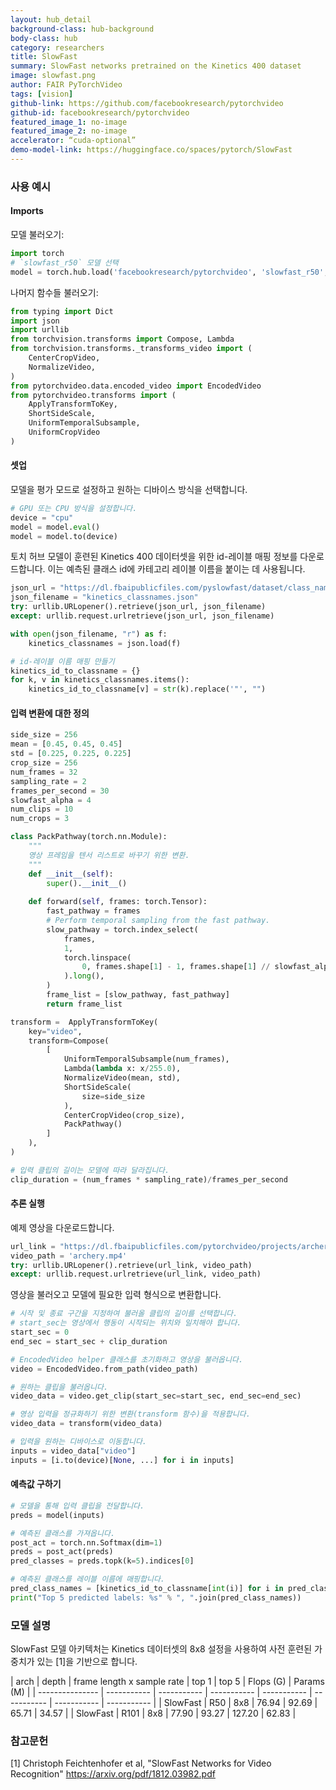 ```yaml
---
layout: hub_detail
background-class: hub-background
body-class: hub
category: researchers
title: SlowFast
summary: SlowFast networks pretrained on the Kinetics 400 dataset  
image: slowfast.png 
author: FAIR PyTorchVideo
tags: [vision]
github-link: https://github.com/facebookresearch/pytorchvideo
github-id: facebookresearch/pytorchvideo
featured_image_1: no-image 
featured_image_2: no-image
accelerator: “cuda-optional” 
demo-model-link: https://huggingface.co/spaces/pytorch/SlowFast
---
```


### 사용 예시

#### Imports

모델 불러오기: 

```python
import torch
# `slowfast_r50` 모델 선택
model = torch.hub.load('facebookresearch/pytorchvideo', 'slowfast_r50', pretrained=True)
```

나머지 함수들 불러오기:

```python
from typing import Dict
import json
import urllib
from torchvision.transforms import Compose, Lambda
from torchvision.transforms._transforms_video import (
    CenterCropVideo,
    NormalizeVideo,
)
from pytorchvideo.data.encoded_video import EncodedVideo
from pytorchvideo.transforms import (
    ApplyTransformToKey,
    ShortSideScale,
    UniformTemporalSubsample,
    UniformCropVideo
) 
```

#### 셋업

모델을 평가 모드로 설정하고 원하는 디바이스 방식을 선택합니다.

```python 
# GPU 또는 CPU 방식을 설정합니다.
device = "cpu"
model = model.eval()
model = model.to(device)
```

토치 허브 모델이 훈련된 Kinetics 400 데이터셋을 위한 id-레이블 매핑 정보를 다운로드합니다. 이는 예측된 클래스 id에 카테고리 레이블 이름을 붙이는 데 사용됩니다.

```python
json_url = "https://dl.fbaipublicfiles.com/pyslowfast/dataset/class_names/kinetics_classnames.json"
json_filename = "kinetics_classnames.json"
try: urllib.URLopener().retrieve(json_url, json_filename)
except: urllib.request.urlretrieve(json_url, json_filename)
```

```python
with open(json_filename, "r") as f:
    kinetics_classnames = json.load(f)

# id-레이블 이름 매핑 만들기
kinetics_id_to_classname = {}
for k, v in kinetics_classnames.items():
    kinetics_id_to_classname[v] = str(k).replace('"', "")
```

#### 입력 변환에 대한 정의

```python
side_size = 256
mean = [0.45, 0.45, 0.45]
std = [0.225, 0.225, 0.225]
crop_size = 256
num_frames = 32
sampling_rate = 2
frames_per_second = 30
slowfast_alpha = 4
num_clips = 10
num_crops = 3

class PackPathway(torch.nn.Module):
    """
    영상 프레임을 텐서 리스트로 바꾸기 위한 변환.
    """
    def __init__(self):
        super().__init__()
        
    def forward(self, frames: torch.Tensor):
        fast_pathway = frames
        # Perform temporal sampling from the fast pathway.
        slow_pathway = torch.index_select(
            frames,
            1,
            torch.linspace(
                0, frames.shape[1] - 1, frames.shape[1] // slowfast_alpha
            ).long(),
        )
        frame_list = [slow_pathway, fast_pathway]
        return frame_list

transform =  ApplyTransformToKey(
    key="video",
    transform=Compose(
        [
            UniformTemporalSubsample(num_frames),
            Lambda(lambda x: x/255.0),
            NormalizeVideo(mean, std),
            ShortSideScale(
                size=side_size
            ),
            CenterCropVideo(crop_size),
            PackPathway()
        ]
    ),
)

# 입력 클립의 길이는 모델에 따라 달라집니다.
clip_duration = (num_frames * sampling_rate)/frames_per_second
```

#### 추론 실행

예제 영상을 다운로드합니다.

```python
url_link = "https://dl.fbaipublicfiles.com/pytorchvideo/projects/archery.mp4"
video_path = 'archery.mp4'
try: urllib.URLopener().retrieve(url_link, video_path)
except: urllib.request.urlretrieve(url_link, video_path)
```

영상을 불러오고 모델에 필요한 입력 형식으로 변환합니다.

```python
# 시작 및 종료 구간을 지정하여 불러올 클립의 길이를 선택합니다.
# start_sec는 영상에서 행동이 시작되는 위치와 일치해야 합니다.
start_sec = 0
end_sec = start_sec + clip_duration

# EncodedVideo helper 클래스를 초기화하고 영상을 불러옵니다.
video = EncodedVideo.from_path(video_path)

# 원하는 클립을 불러옵니다.
video_data = video.get_clip(start_sec=start_sec, end_sec=end_sec)

# 영상 입력을 정규화하기 위한 변환(transform 함수)을 적용합니다.
video_data = transform(video_data)

# 입력을 원하는 디바이스로 이동합니다.
inputs = video_data["video"]
inputs = [i.to(device)[None, ...] for i in inputs]
```

#### 예측값 구하기

```python
# 모델을 통해 입력 클립을 전달합니다.
preds = model(inputs)

# 예측된 클래스를 가져옵니다.
post_act = torch.nn.Softmax(dim=1)
preds = post_act(preds)
pred_classes = preds.topk(k=5).indices[0]

# 예측된 클래스를 레이블 이름에 매핑합니다.
pred_class_names = [kinetics_id_to_classname[int(i)] for i in pred_classes]
print("Top 5 predicted labels: %s" % ", ".join(pred_class_names))
```

### 모델 설명
SlowFast 모델 아키텍처는 Kinetics 데이터셋의 8x8 설정을 사용하여 사전 훈련된 가중치가 있는 [1]을 기반으로 합니다.

| arch | depth | frame length x sample rate | top 1 | top 5 | Flops (G) | Params (M) |
| --------------- | ----------- | ----------- | ----------- | ----------- | ----------- |  ----------- | ----------- |
| SlowFast | R50   | 8x8                        | 76.94 | 92.69 | 65.71     | 34.57      |
| SlowFast | R101  | 8x8                        | 77.90 | 93.27 | 127.20    | 62.83      |


### 참고문헌
[1] Christoph Feichtenhofer et al, "SlowFast Networks for Video Recognition"
https://arxiv.org/pdf/1812.03982.pdf
